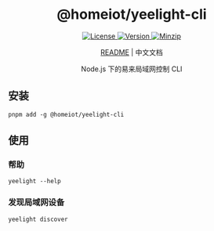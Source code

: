 <h1 align="center">@homeiot/yeelight-cli</h1>

<p align="center">
  <a href="https://github.com/qq15725/homeiot/blob/master/LICENSE" class="mr-3">
    <img src="https://img.shields.io/npm/l/homeiot.svg" alt="License">
  </a>
  <a href="https://www.npmjs.com/package/@homeiot/yeelight-cli">
    <img src="https://img.shields.io/npm/v/@homeiot/yeelight-cli.svg" alt="Version">
  </a>
  <a href="https://cdn.jsdelivr.net/npm/@homeiot/yeelight-cli/dist/index.mjs">
    <img src="https://img.shields.io/bundlephobia/minzip/@homeiot/yeelight-cli" alt="Minzip">
  </a>
</p>

<p align="center"><a href="README.md">README</a> | 中文文档</p>

<p align="center">Node.js 下的易来局域网控制 CLI</p>

## 安装

```shell
pnpm add -g @homeiot/yeelight-cli
```

## 使用

### 帮助

```shell
yeelight --help
```

### 发现局域网设备

```shell
yeelight discover
```
